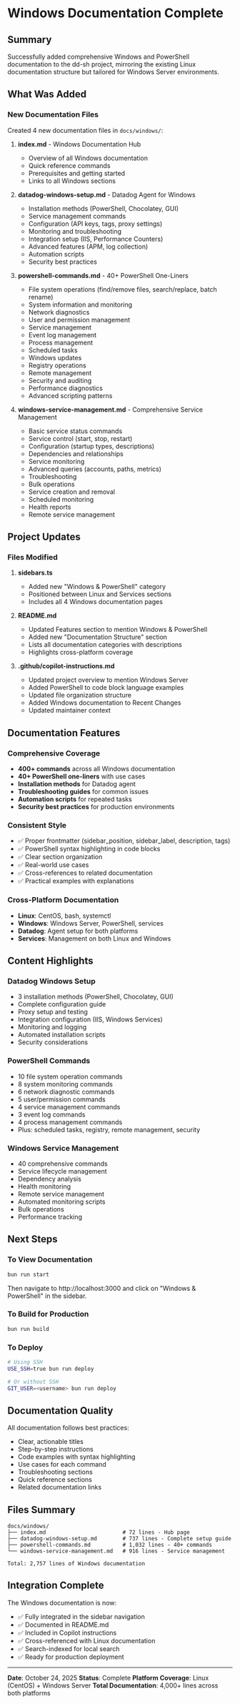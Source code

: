 # Windows Documentation Complete

## Summary

Successfully added comprehensive Windows and PowerShell documentation to the dd-sh project, mirroring the existing Linux documentation structure but tailored for Windows Server environments.

## What Was Added

### New Documentation Files

Created 4 new documentation files in `docs/windows/`:

1. **index.md** - Windows Documentation Hub
   - Overview of all Windows documentation
   - Quick reference commands
   - Prerequisites and getting started
   - Links to all Windows sections

2. **datadog-windows-setup.md** - Datadog Agent for Windows
   - Installation methods (PowerShell, Chocolatey, GUI)
   - Service management commands
   - Configuration (API keys, tags, proxy settings)
   - Monitoring and troubleshooting
   - Integration setup (IIS, Performance Counters)
   - Advanced features (APM, log collection)
   - Automation scripts
   - Security best practices

3. **powershell-commands.md** - 40+ PowerShell One-Liners
   - File system operations (find/remove files, search/replace, batch rename)
   - System information and monitoring
   - Network diagnostics
   - User and permission management
   - Service management
   - Event log management
   - Process management
   - Scheduled tasks
   - Windows updates
   - Registry operations
   - Remote management
   - Security and auditing
   - Performance diagnostics
   - Advanced scripting patterns

4. **windows-service-management.md** - Comprehensive Service Management
   - Basic service status commands
   - Service control (start, stop, restart)
   - Configuration (startup types, descriptions)
   - Dependencies and relationships
   - Service monitoring
   - Advanced queries (accounts, paths, metrics)
   - Troubleshooting
   - Bulk operations
   - Service creation and removal
   - Scheduled monitoring
   - Health reports
   - Remote service management

## Project Updates

### Files Modified

1. **sidebars.ts**
   - Added new "Windows & PowerShell" category
   - Positioned between Linux and Services sections
   - Includes all 4 Windows documentation pages

2. **README.md**
   - Updated Features section to mention Windows & PowerShell
   - Added new "Documentation Structure" section
   - Lists all documentation categories with descriptions
   - Highlights cross-platform coverage

3. **.github/copilot-instructions.md**
   - Updated project overview to mention Windows Server
   - Added PowerShell to code block language examples
   - Updated file organization structure
   - Added Windows documentation to Recent Changes
   - Updated maintainer context

## Documentation Features

### Comprehensive Coverage
- **400+ commands** across all Windows documentation
- **40+ PowerShell one-liners** with use cases
- **Installation methods** for Datadog agent
- **Troubleshooting guides** for common issues
- **Automation scripts** for repeated tasks
- **Security best practices** for production environments

### Consistent Style
- ✅ Proper frontmatter (sidebar_position, sidebar_label, description, tags)
- ✅ PowerShell syntax highlighting in code blocks
- ✅ Clear section organization
- ✅ Real-world use cases
- ✅ Cross-references to related documentation
- ✅ Practical examples with explanations

### Cross-Platform Documentation
- **Linux**: CentOS, bash, systemctl
- **Windows**: Windows Server, PowerShell, services
- **Datadog**: Agent setup for both platforms
- **Services**: Management on both Linux and Windows

## Content Highlights

### Datadog Windows Setup
- 3 installation methods (PowerShell, Chocolatey, GUI)
- Complete configuration guide
- Proxy setup and testing
- Integration configuration (IIS, Windows Services)
- Monitoring and logging
- Automated installation scripts
- Security considerations

### PowerShell Commands
- 10 file system operation commands
- 8 system monitoring commands
- 6 network diagnostic commands
- 5 user/permission commands
- 4 service management commands
- 3 event log commands
- 4 process management commands
- Plus: scheduled tasks, registry, remote management, security

### Windows Service Management
- 40 comprehensive commands
- Service lifecycle management
- Dependency analysis
- Health monitoring
- Remote service management
- Automated monitoring scripts
- Bulk operations
- Performance tracking

## Next Steps

### To View Documentation
```bash
bun run start
```
Then navigate to http://localhost:3000 and click on "Windows & PowerShell" in the sidebar.

### To Build for Production
```bash
bun run build
```

### To Deploy
```bash
# Using SSH
USE_SSH=true bun run deploy

# Or without SSH
GIT_USER=<username> bun run deploy
```

## Documentation Quality

All documentation follows best practices:
- Clear, actionable titles
- Step-by-step instructions
- Code examples with syntax highlighting
- Use cases for each command
- Troubleshooting sections
- Quick reference sections
- Related documentation links

## Files Summary

```
docs/windows/
├── index.md                        # 72 lines - Hub page
├── datadog-windows-setup.md        # 737 lines - Complete setup guide
├── powershell-commands.md          # 1,032 lines - 40+ commands
└── windows-service-management.md   # 916 lines - Service management

Total: 2,757 lines of Windows documentation
```

## Integration Complete

The Windows documentation is now:
- ✅ Fully integrated in the sidebar navigation
- ✅ Documented in README.md
- ✅ Included in Copilot instructions
- ✅ Cross-referenced with Linux documentation
- ✅ Search-indexed for local search
- ✅ Ready for production deployment

---

**Date**: October 24, 2025
**Status**: Complete
**Platform Coverage**: Linux (CentOS) + Windows Server
**Total Documentation**: 4,000+ lines across both platforms

